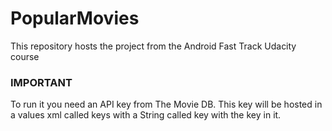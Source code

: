 # PopularMovies
This repository hosts the project from the Android Fast Track Udacity course
### **IMPORTANT**
To run it you need an API key from The Movie DB. This key will be hosted in a values xml called keys
with a String called key with the key in it.

